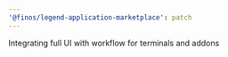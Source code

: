 ```yaml
---
'@finos/legend-application-marketplace': patch
---
```


Integrating full UI with workflow for terminals and addons
